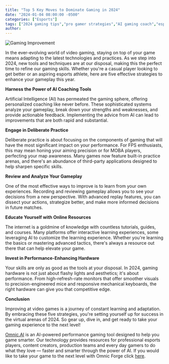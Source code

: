 ```yaml
---
title: "Top 5 Key Moves to Dominate Gaming in 2024"
date: "2024-01-04 08:00:00 -0500"
categories: ["Esports"]
tags: ["2024 gaming tips","pro gamer strategies","AI gaming coach","esports training","advanced gaming techniques","gameplay analysis tools","online gaming courses","gaming hardware upgrades","FPS improvement guide","competitive gaming skills"]
author:
---
```


![Gaming Improvement](/2024-01-05-Top-5-Key-Moves-to-Dominate-Gaming-in-2024.png)

In the ever-evolving world of video gaming, staying on top of your game means adapting to the latest technologies and practices. As we step into 2024, new tools and techniques are at our disposal, making this the perfect time to refine our gaming skills. Whether you're a casual player looking to get better or an aspiring esports athlete, here are five effective strategies to enhance your gameplay this year.

**Harness the Power of AI Coaching Tools**

Artificial Intelligence (AI) has permeated the gaming sphere, offering personalized coaching like never before. These sophisticated systems analyze your gameplay, break down your strengths and weaknesses, and provide actionable feedback. Implementing the advice from AI can lead to improvements that are both rapid and substantial.

**Engage in Deliberate Practice**

Deliberate practice is about focusing on the components of gaming that will have the most significant impact on your performance. For FPS enthusiasts, this may mean honing your aiming precision or for MOBA players, perfecting your map awareness. Many games now feature built-in practice arenas, and there's an abundance of third-party applications designed to help sharpen specific skills.

**Review and Analyze Your Gameplay**

One of the most effective ways to improve is to learn from your own experiences. Recording and reviewing gameplay allows you to see your decisions from a new perspective. With advanced replay features, you can dissect your actions, strategize better, and make more informed decisions in future matches.

**Educate Yourself with Online Resources**

The internet is a goldmine of knowledge with countless tutorials, guides, and courses. Many platforms offer interactive learning experiences, some leveraging AI to customize the learning experience. Whether you're learning the basics or mastering advanced tactics, there's always a resource out there that can help elevate your game.

**Invest in Performance-Enhancing Hardware**

Your skills are only as good as the tools at your disposal. In 2024, gaming hardware is not just about flashy lights and aesthetics; it's about performance. From high-refresh-rate monitors that offer smoother visuals to precision-engineered mice and responsive mechanical keyboards, the right hardware can give you that competitive edge.

**Conclusion**

Improving at video games is a journey of constant learning and adaptation. By embracing these five strategies, you're setting yourself up for success in the virtual arenas of 2024. So gear up, dive in, and get ready to take your gaming experience to the next level!

[Omnic.AI](https://www.omnic.ai/) is an AI-powered performance gaming tool designed to help you game smarter. Our technology provides resources for professional esports players, content creators, production teams and every day gamers to do what they love — faster and smarter through the power of AI. If you would like to take your game to the next level with Omnic Forge click [here](https://forge.omnic.ai/).
